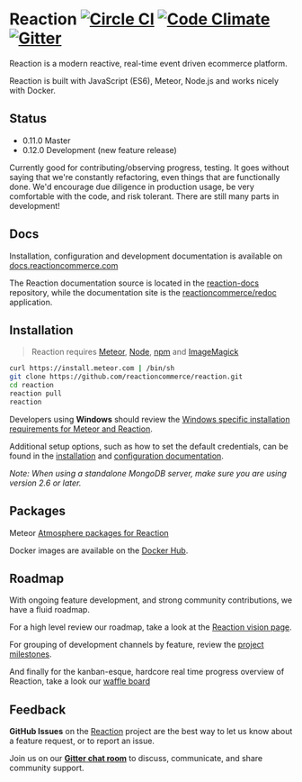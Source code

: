 # Reaction [![Circle CI](https://circleci.com/gh/reactioncommerce/reaction.svg?style=svg)](https://circleci.com/gh/reactioncommerce/reaction) [![Code Climate](https://codeclimate.com/github/reactioncommerce/reaction/badges/gpa.svg)](https://codeclimate.com/github/reactioncommerce/reaction) [![Gitter](https://badges.gitter.im/JoinChat.svg)](https://gitter.im/reactioncommerce/reaction?utm_source=badge&utm_medium=badge&utm_campaign=pr-badge&utm_content=badge)
Reaction is a modern reactive, real-time event driven ecommerce platform.

Reaction is built with JavaScript (ES6), Meteor, Node.js and works nicely with Docker.

## Status
- 0.11.0 Master
- 0.12.0 Development (new feature release)

Currently good for contributing/observing progress, testing. It goes without saying that we're constantly refactoring, even things that are functionally done. We'd encourage due diligence in production usage, be very comfortable with the code, and risk tolerant. There are still many parts in development!

## Docs
Installation, configuration and development documentation is available on [docs.reactioncommerce.com](https://docs.reactioncommerce.com/)

The Reaction documentation source is located in the [reaction-docs](https://github.com/reactioncommerce/reaction-docs) repository, while the documentation site is the [reactioncommerce/redoc](https://github.com/reactioncommerce/redoc) application.

## Installation
> Reaction requires [Meteor](https://www.meteor.com/install), [Node](http://nodejs.org/), [npm](https://www.npmjs.com/) and [ImageMagick](http://www.imagemagick.org/script/binary-releases.php)

```bash
curl https://install.meteor.com | /bin/sh
git clone https://github.com/reactioncommerce/reaction.git
cd reaction
reaction pull
reaction
```

Developers using **Windows** should review the [Windows specific installation requirements for Meteor and Reaction](https://docs.reactioncommerce.com/reaction-docs/development/requirements).

Additional setup options, such as how to set the default credentials, can be found in the  [installation](https://docs.reactioncommerce.com/reaction-docs/development/installation) and [configuration documentation](https://docs.reactioncommerce.com/reaction-docs/development/configuration).

_Note: When using a standalone MongoDB server, make sure you are using version 2.6 or later._

## Packages
Meteor [Atmosphere packages for Reaction](https://atmospherejs.com/?q=reaction)

Docker images are available on the [Docker Hub](https://hub.docker.com/u/reactioncommerce/).

## Roadmap
With ongoing feature development, and strong community contributions, we have a fluid roadmap.

For a high level review our roadmap, take a look at the [Reaction vision page](http://reactioncommerce.com/vision).

For grouping of development channels by feature, review the [project milestones](https://github.com/reactioncommerce/reaction/milestones).

And finally for the kanban-esque, hardcore real time progress overview of Reaction, take a look our [waffle board](https://waffle.io/reactioncommerce/reaction)

## Feedback
**GitHub Issues** on the [Reaction](https://github.com/reactioncommerce/reaction) project are the best way to let us know about a feature request, or to report an issue.

Join us on our **[Gitter chat room](https://gitter.im/reactioncommerce/reaction)** to discuss, communicate, and share community support.
